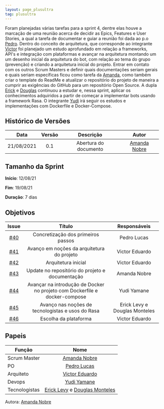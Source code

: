 ```yaml
---
layout: page_plusultra
tag: plusultra
---
```


Foram planejadas várias tarefas para a sprint 4, dentre elas houve a marcação de uma reunião acerca de decidir as Epics, Features e User Stories, a qual a tarefa de documentar e guiar a reunião foi dada ao p.o [Pedro](https://github.com/PedroLSF). 
Dentro do conceito de arquitetura, que corresponde ao integrante [Victor](https://github.com/victorear05) foi planejado um estudo aprofundado em relação a frameworks, API's e integração com plataformas e avançar na arquitetura montando um um desenho inicial da arquitetura do bot, com relação ao tema do grupo (prevenção) e criando a arquitetura inicial do projeto.
Entrar em contato com os outros Scrum Masters e definir quais documentações seriam gerais e quais seriam específicas ficou como tarefa da [Amanda](https://github.com/AmandaNbr), como também criar o template do ReadMe e atualizar o repositório do projeto de maneira a cumprir as exigências do GitHub para um repositório Open Source.
A dupla [Erick](https://github.com/Ericklevy) e [Douglas](https://github.com/DouglasMonteles) continuou a estudar e, nessa sprint, aplicar os conhecimentos adquiridos a partir de começar a implementar bots usando a framework Rasa.
O integrante [Yudi](https://github.com/yudi-azvd) irá seguir os estudos e implementações com Dockerfile e Docker-Compose.

## Histórico de Versões

| Data       | Versão | Descrição                      | Autor             |
| :--------: | :----: | :----------:                   | :---------------: |
| 21/08/2021 |  0.1   | Abertura do documento | [Amanda Nobre](https://github.com/AmandaNbr)|

## Tamanho da Sprint

**Início**: 12/08/21

**Fim**: 19/08/21

**Duração**: 7 dias

## Objetivos

| Issue |            Título            |        Responsáveis         | 
|:-------:|:----------------------------:|:-----------------------------:|
| [#40](https://github.com/fga-eps-mds/2021-1-Bot/issues/40) | Concretização dos primeiros passos | Pedro Lucas |
| [#41](https://github.com/fga-eps-mds/2021-1-Bot/issues/41) | Avanço em noções da arquitetura do projeto | Victor Eduardo |
| [#42](https://github.com/fga-eps-mds/2021-1-Bot/issues/42) | Arquitetura inicial | Victor Eduardo |
| [#43](https://github.com/fga-eps-mds/2021-1-Bot/issues/43) | Update no repositório do projeto e documentação | Amanda Nobre|
| [#44](https://github.com/fga-eps-mds/2021-1-Bot/issues/44) | Avançar na introdução de Docker no projeto com Dockerfile e docker-compose | Yudi Yamane |
| [#45](https://github.com/fga-eps-mds/2021-1-Bot/issues/45) | Avanço nas noções de tecnologistas e usos do Rasa | Erick Levy e Douglas Monteles|
| [#46](https://github.com/fga-eps-mds/2021-1-Bot/issues/46) | Escolha da plataforma | Victor Eduardo |

## Papeis

|      Função      |            Nome            |
|------------------|:--------------------------:|
| Scrum Master | [Amanda Nobre](https://github.com/AmandaNbr) |
| PO | [Pedro Lucas](https://github.com/PedroLSF) |
| Arquiteto | [Victor Eduardo](https://github.com/victorear05) |
| Devops | [Yudi Yamane](https://github.com/yudi-azvd) |
| Tecnologistas | [Erick Levy](https://github.com/Ericklevy) e [Douglas Monteles](https://github.com/DouglasMonteles) |

Autora: [Amanda Nobre](https://github.com/AmandaNbr)
